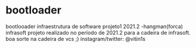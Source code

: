 # bootloader
bootlooader infraestrutura de software projeto1 2021.2 -hangman(forca) infrasoft
projeto realizado no período de 2021.2 para a cadeira de infrasoft. 
boa sorte na cadeira de vcs ;)
instagram/twitter: @vitin1s
